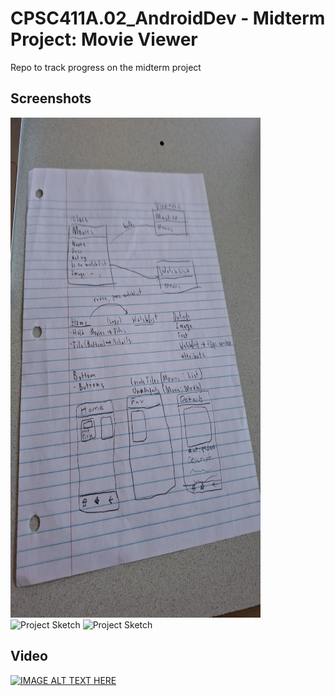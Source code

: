 # CPSC411A.02_AndroidDev - Midterm Project: Movie Viewer
Repo to track progress on the midterm project


## Screenshots
<img src="screenshots/Screenshot_1.jpg" alt="Project Sketch" width=400 height=800>
<img src="screenshots/Screenshot_2.jpg" alt="Project Sketch" width=400 height=800>
<img src="screenshots/Screenshot_3.jpg" alt="Project Sketch" width=400 height=800>

## Video
[![IMAGE ALT TEXT HERE](https://img.youtube.com/vi/NGWZrCq05JQ/0.jpg)](https://www.youtube.com/watch?v=NGWZrCq05JQ)